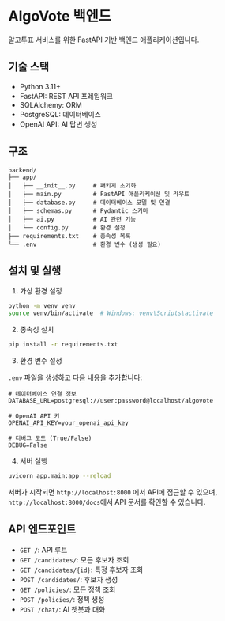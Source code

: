 # AlgoVote 백엔드

알고투표 서비스를 위한 FastAPI 기반 백엔드 애플리케이션입니다.

## 기술 스택

- Python 3.11+
- FastAPI: REST API 프레임워크
- SQLAlchemy: ORM
- PostgreSQL: 데이터베이스
- OpenAI API: AI 답변 생성

## 구조

```
backend/
├── app/
│   ├── __init__.py     # 패키지 초기화
│   ├── main.py         # FastAPI 애플리케이션 및 라우트
│   ├── database.py     # 데이터베이스 모델 및 연결
│   ├── schemas.py      # Pydantic 스키마
│   ├── ai.py           # AI 관련 기능
│   └── config.py       # 환경 설정
├── requirements.txt    # 종속성 목록
└── .env                # 환경 변수 (생성 필요)
```

## 설치 및 실행

1. 가상 환경 설정

```bash
python -m venv venv
source venv/bin/activate  # Windows: venv\Scripts\activate
```

2. 종속성 설치

```bash
pip install -r requirements.txt
```

3. 환경 변수 설정

`.env` 파일을 생성하고 다음 내용을 추가합니다:

```
# 데이터베이스 연결 정보
DATABASE_URL=postgresql://user:password@localhost/algovote

# OpenAI API 키
OPENAI_API_KEY=your_openai_api_key

# 디버그 모드 (True/False)
DEBUG=False
```

4. 서버 실행

```bash
uvicorn app.main:app --reload
```

서버가 시작되면 `http://localhost:8000` 에서 API에 접근할 수 있으며,
`http://localhost:8000/docs`에서 API 문서를 확인할 수 있습니다.

## API 엔드포인트

- `GET /`: API 루트
- `GET /candidates/`: 모든 후보자 조회
- `GET /candidates/{id}`: 특정 후보자 조회
- `POST /candidates/`: 후보자 생성 
- `GET /policies/`: 모든 정책 조회
- `POST /policies/`: 정책 생성
- `POST /chat/`: AI 챗봇과 대화 